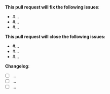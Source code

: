 **This pull request will fix the following issues:**
- #...
- #...
- #...

**This pull request will close the following issues:**
- #...
- #...
- #...

**Changelog:**
- [ ] ...
- [ ] ...
- [ ] ...
